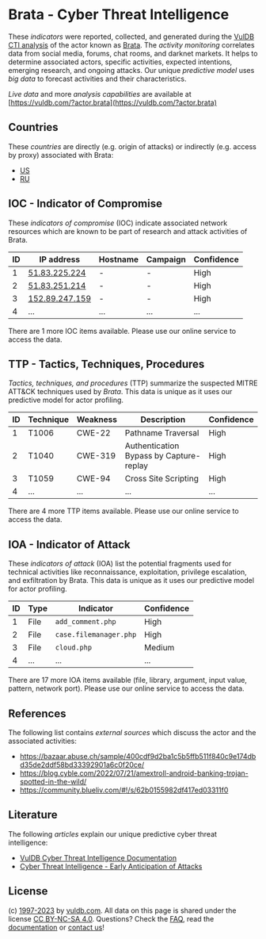 # Brata - Cyber Threat Intelligence

These _indicators_ were reported, collected, and generated during the [VulDB CTI analysis](https://vuldb.com/?kb.cti) of the actor known as [Brata](https://vuldb.com/?actor.brata). The _activity monitoring_ correlates data from social media, forums, chat rooms, and darknet markets. It helps to determine associated actors, specific activities, expected intentions, emerging research, and ongoing attacks. Our unique _predictive model_ uses _big data_ to forecast activities and their characteristics.

_Live data_ and more _analysis capabilities_ are available at [https://vuldb.com/?actor.brata](https://vuldb.com/?actor.brata)

## Countries

These _countries_ are directly (e.g. origin of attacks) or indirectly (e.g. access by proxy) associated with Brata:

* [US](https://vuldb.com/?country.us)
* [RU](https://vuldb.com/?country.ru)

## IOC - Indicator of Compromise

These _indicators of compromise_ (IOC) indicate associated network resources which are known to be part of research and attack activities of Brata.

ID | IP address | Hostname | Campaign | Confidence
-- | ---------- | -------- | -------- | ----------
1 | [51.83.225.224](https://vuldb.com/?ip.51.83.225.224) | - | - | High
2 | [51.83.251.214](https://vuldb.com/?ip.51.83.251.214) | - | - | High
3 | [152.89.247.159](https://vuldb.com/?ip.152.89.247.159) | - | - | High
4 | ... | ... | ... | ...

There are 1 more IOC items available. Please use our online service to access the data.

## TTP - Tactics, Techniques, Procedures

_Tactics, techniques, and procedures_ (TTP) summarize the suspected MITRE ATT&CK techniques used by _Brata_. This data is unique as it uses our predictive model for actor profiling.

ID | Technique | Weakness | Description | Confidence
-- | --------- | -------- | ----------- | ----------
1 | T1006 | CWE-22 | Pathname Traversal | High
2 | T1040 | CWE-319 | Authentication Bypass by Capture-replay | High
3 | T1059 | CWE-94 | Cross Site Scripting | High
4 | ... | ... | ... | ...

There are 4 more TTP items available. Please use our online service to access the data.

## IOA - Indicator of Attack

These _indicators of attack_ (IOA) list the potential fragments used for technical activities like reconnaissance, exploitation, privilege escalation, and exfiltration by Brata. This data is unique as it uses our predictive model for actor profiling.

ID | Type | Indicator | Confidence
-- | ---- | --------- | ----------
1 | File | `add_comment.php` | High
2 | File | `case.filemanager.php` | High
3 | File | `cloud.php` | Medium
4 | ... | ... | ...

There are 17 more IOA items available (file, library, argument, input value, pattern, network port). Please use our online service to access the data.

## References

The following list contains _external sources_ which discuss the actor and the associated activities:

* https://bazaar.abuse.ch/sample/400cdf9d2ba1c5b5ffb511f840c9e174dbd35de2ddf58bd33392901a6c0f20ce/
* https://blog.cyble.com/2022/07/21/amextroll-android-banking-trojan-spotted-in-the-wild/
* https://community.blueliv.com/#!/s/62b0155982df417ed03311f0

## Literature

The following _articles_ explain our unique predictive cyber threat intelligence:

* [VulDB Cyber Threat Intelligence Documentation](https://vuldb.com/?kb.cti)
* [Cyber Threat Intelligence - Early Anticipation of Attacks](https://www.scip.ch/en/?labs.20201022)

## License

(c) [1997-2023](https://vuldb.com/?kb.changelog) by [vuldb.com](https://vuldb.com/?kb.about). All data on this page is shared under the license [CC BY-NC-SA 4.0](https://creativecommons.org/licenses/by-nc-sa/4.0/). Questions? Check the [FAQ](https://vuldb.com/?kb.faq), read the [documentation](https://vuldb.com/?kb) or [contact us](https://vuldb.com/?contact)!
